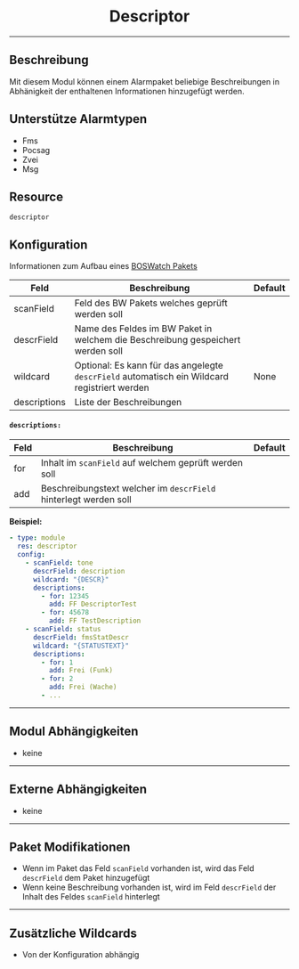 # <center>Descriptor</center> 
---

## Beschreibung
Mit diesem Modul können einem Alarmpaket beliebige Beschreibungen in Abhänigkeit der enthaltenen Informationen hinzugefügt werden.

## Unterstütze Alarmtypen
- Fms
- Pocsag
- Zvei
- Msg

## Resource
`descriptor`

## Konfiguration
Informationen zum Aufbau eines [BOSWatch Pakets](../develop/packet.md)

|Feld|Beschreibung|Default|
|----|------------|-------|
|scanField|Feld des BW Pakets welches geprüft werden soll||
|descrField|Name des Feldes im BW Paket in welchem die Beschreibung gespeichert werden soll||
|wildcard|Optional: Es kann für das angelegte `descrField` automatisch ein Wildcard registriert werden|None|
|descriptions|Liste der Beschreibungen||

#### `descriptions:`
|Feld|Beschreibung|Default|
|----|------------|-------|
|for|Inhalt im `scanField` auf welchem geprüft werden soll||
|add|Beschreibungstext welcher im `descrField` hinterlegt werden soll||

**Beispiel:**
```yaml
- type: module
  res: descriptor
  config:
    - scanField: tone
      descrField: description
      wildcard: "{DESCR}"
      descriptions:
        - for: 12345
          add: FF DescriptorTest
        - for: 45678
          add: FF TestDescription
    - scanField: status
      descrField: fmsStatDescr
      wildcard: "{STATUSTEXT}"
      descriptions:
        - for: 1
          add: Frei (Funk)
        - for: 2
          add: Frei (Wache)
        - ...
```

---
## Modul Abhängigkeiten
- keine

---
## Externe Abhängigkeiten
- keine

---
## Paket Modifikationen
- Wenn im Paket das Feld `scanField` vorhanden ist, wird das Feld `descrField` dem Paket hinzugefügt
- Wenn keine Beschreibung vorhanden ist, wird im Feld `descrField` der Inhalt des Feldes `scanField` hinterlegt

---
## Zusätzliche Wildcards
- Von der Konfiguration abhängig
